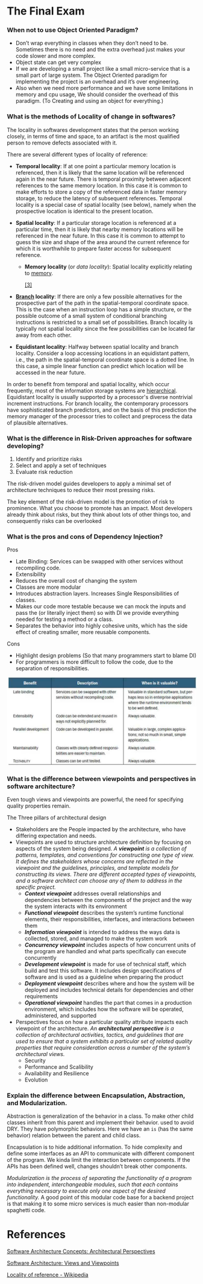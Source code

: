 # The Final Exam

### When not to use Object Oriented Paradigm?

- Don’t wrap everything in classes when they don’t need to be. Sometimes there is no need and the extra overhead just makes your code slower and more complex.
- Object state can get very complex
- If we are developing a small project like a small micro-service that is a small part of large system. The Object Oriented paradigm for implementing the project is an overhead and it’s over engineering.
- Also when we need more performance and we have some limitations in memory and cpu usage, We should consider the overhead of this paradigm. (To Creating and using  an object for everything.)

### What is the methods of Locality of change in softwares?

The locality in softwares development states that the person working closely, in terms of time and space, to an artifact is the most qualified person to remove defects associated with it.

There are several different types of locality of reference:

- **Temporal locality**: If at one point a particular memory location is referenced, then it is likely that the same location will be referenced again in the near future. There is temporal proximity between adjacent references to the same memory location. In this case it is common to make efforts to store a copy of the referenced data in faster memory storage, to reduce the latency of subsequent references. Temporal locality is a special case of spatial locality (see below), namely when the prospective location is identical to the present location.
- **Spatial locality**: If a particular storage location is referenced at a particular time, then it is likely that nearby memory locations will be referenced in the near future. In this case it is common to attempt to guess the size and shape of the area around the current reference for which it is worthwhile to prepare faster access for subsequent reference.
    - **Memory locality** (or *data locality*): Spatial locality explicitly relating to [memory](https://en.wikipedia.org/wiki/Computer_memory).
        
        [[3]](https://en.wikipedia.org/wiki/Locality_of_reference#cite_note-NistBig1-3)
        
- **[Branch](https://en.wikipedia.org/wiki/Branch_(computer_science)) locality**: If there are only a few possible alternatives for the prospective part of the path in the spatial-temporal coordinate space. This is the case when an instruction loop has a simple structure, or the possible outcome of a small system of conditional branching instructions is restricted to a small set of possibilities. Branch locality is typically not spatial locality since the few possibilities can be located far away from each other.
- **Equidistant locality**: Halfway between spatial locality and branch locality. Consider a loop accessing locations in an equidistant pattern, i.e., the path in the spatial-temporal coordinate space is a dotted line. In this case, a simple linear function can predict which location will be accessed in the near future.

In order to benefit from temporal and spatial locality, which occur frequently, most of the information storage systems are [hierarchical](https://en.wikipedia.org/wiki/Computer_data_storage#Hierarchy_of_storage). Equidistant locality is usually supported by a processor's diverse nontrivial increment instructions. For branch locality, the contemporary processors have sophisticated branch predictors, and on the basis of this prediction the memory manager of the processor tries to collect and preprocess the data of plausible alternatives.

### What is the difference in Risk-Driven approaches for software developing?

1. Identify and prioritize risks
2. Select and apply a set of techniques
3. Evaluate risk reduction

The risk-driven model guides developers to apply a minimal set of architecture techniques to reduce their most pressing risks.

The key element of the risk-driven model is the promotion of risk to prominence. What you choose to promote has an impact. Most developers already think about risks, but they think about lots of other things too, and consequently risks can be overlooked

### What is the pros and cons of Dependency Injection?

Pros

- Late Binding: Services can be swapped with other services without recompiling code.
- Extensibility
- Reduces the overall cost of changing the system
- Classes are more modular
- Introduces abstraction layers. Increases Single Responsibilities of classes.
- Makes our code more testable because we can mock the inputs and pass the (or literally inject  them) so with DI we provide everything needed for testing a method or a class.
- Separates the behavior into highly cohesive units, which has the side effect of creating smaller, more reusable components.

Cons

- Highlight design problems (So that many programmers start to blame DI)
- For programmers is more difficult to follow the code, due to the separation of responsibilities.

![Untitled](The%20Final%20%2040ff8/Untitled.png)

### What is the difference between viewpoints and perspectives in software architecture?

Even tough views and viewpoints are powerful, the need for specifying quality properties remain.

The Three pillars of architectural design

- Stakeholders are the People impacted by the architecture, who have differing expectation and needs.
- Viewpoints are used to structure architecture definition by focusing on aspects of the system being designed.  *A **viewpoint** is a collection of patterns, templates, and conventions for constructing one type of view. It defines the stakeholders whose concerns are reflected in the viewpoint and the guidelines, principles, and template models for constructing its views. There are different accepted types of viewpoints, and a software architect can choose any of them to address in the specific project.*
    - ***Context viewpoint*** addresses overall relationships and dependencies between the components of the project and the way the system interacts with its environment
    - ***Functional viewpoint*** describes the system’s runtime functional elements, their responsibilities, interfaces, and interactions between them
    - ***Information viewpoint*** is intended to address the ways data is collected, stored, and managed to make the system work
    - ***Concurrency viewpoint*** includes aspects of how concurrent units of the program are handled and what parts specifically can execute concurrently
    - ***Development viewpoint*** is made for use of technical staff, which build and test this software. It includes design specifications of software and is used as a guideline when preparing the product
    - ***Deployment viewpoint*** describes where and how the system will be deployed and includes technical details for dependencies and other requirements
    - ***Operational viewpoint*** handles the part that comes in a production environment, which includes how the software will be operated, administered, and supported
- Perspectives focus on how a particular quality attribute impacts each viewpoint of the architecture. *An **architectural perspective** is a collection of architectural activities, tactics, and guidelines that are used to ensure that a system exhibits a particular set of related quality properties that require consideration across a number of the system’s architectural views.*
    - Security
    - Performance and Scalibility
    - Availability and Resilience
    - Evolution

### Explain the difference between Encapsulation, Abstraction, and Modularization.

Abstraction is generalization of the behavior in a class. To make other child classes inherit from this parent and implement their behavior. used to avoid DRY. They have polymorphic behaviors. Here we have an `is` (has the same behavior) relation between the parent and child class.

Encapsulation is to hide additional information. To hide complexity and define some interfaces as an API to communicate with different component of the program. We kinda limit the interaction between components. If the APIs has been defined well, changes shouldn’t break other components.

*Modularization is the process of separating the functionality of a program into independent, interchangeable modules, such that each contains everything necessary to execute only one aspect of the desired functionality.* A good point of this modular code base for a backend project is that making it to some micro services is much easier than non-modular spaghetti code.

# References

[Software Architecture Concepts: Architectural Perspectives](https://medium.com/analytics-vidhya/software-architecture-concepts-architectural-perspectives-dda93b775292)

[Software Architecture: Views and Viewpoints](https://frmusazade.medium.com/software-architecture-views-and-viewpoints-113d1592fe3a)

[Locality of reference - Wikipedia](https://en.wikipedia.org/wiki/Locality_of_reference)